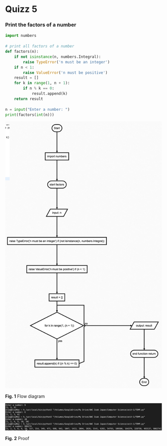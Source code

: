 # Quizz 5
### Print the factors of a number
``` .py
import numbers

# print all factors of a number
def factors(n):
    if not isinstance(n, numbers.Integral):
        raise TypeError('n must be an integer')
    if n < 1:
        raise ValueError('n must be positive')
    result = []
    for k in range(1, n + 1):
        if n % k == 0:
            result.append(k)
    return result

n = input("Enter a number: ")
print(factors(int(n)))
```
![](../Images/quizz-5-flow-diagram.png)

 **Fig. 1** Flow diagram

 ![](../Images/quizz-5-proof.png)

 **Fig. 2** Proof
